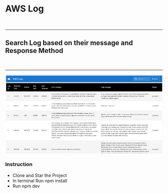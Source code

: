 <h1>AWS Log</h1>
<br>
<hr>
<h2>Search Log based on their message and Response Method</h2>
<br>
<hr>
<img src="./src/assets/Screenshot 2023-08-27 230228.png" ></img>

<h3>Instruction</h3>
<ul>
<li>Clone and Star the Project</li>
<li>In terminal Run npm install</li>
<li>Run npm dev</li>
</ul>
